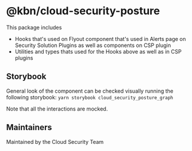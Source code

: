# @kbn/cloud-security-posture

This package includes 
- Hooks that's used on Flyout component that's used in Alerts page on Security Solution Plugins as well as components on CSP plugin
- Utilities and types thats used for the Hooks above as well as in CSP plugins

## Storybook

General look of the component can be checked visually running the following storybook:
`yarn storybook cloud_security_posture_graph`

Note that all the interactions are mocked.

## Maintainers

Maintained by the Cloud Security Team